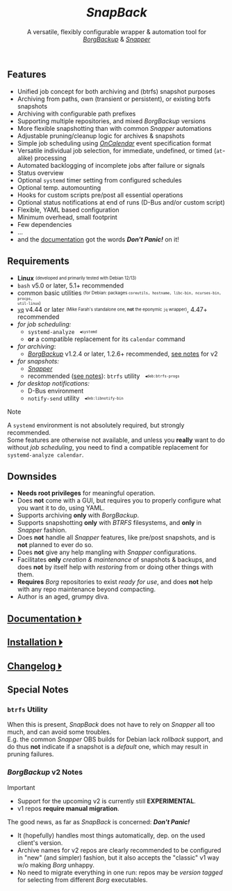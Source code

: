<br/>
<h1 align="center"><em>SnapBack</em></h1>
<p align="center">
A versatile, flexibly configurable wrapper & automation tool for<br/>
<a href="https://www.borgbackup.org/"><em>BorgBackup</em></a> &
<a href="https://github.com/openSUSE/snapper"><em>Snapper</em></a>
</p>
<br/>

## Features
- Unified job concept for both archiving and (btrfs) snapshot purposes
- Archiving from paths, own (transient or persistent), or existing btrfs snapshots
- Archiving with configurable path prefixes
- Supporting multiple repositories, and mixed *BorgBackup* versions
- More flexible snapshotting than with common *Snapper* automations
- Adjustable pruning/cleanup logic for archives & snapshots
- Simple job scheduling using *[OnCalendar](https://www.freedesktop.org/software/systemd/man/252/systemd.time.html)* event specification format
- Versatile individual job selection, for immediate, undefined, or timed (`at`-alike) processing
- Automated backlogging of incomplete jobs after failure or signals
- Status overview
- Optional `systemd` timer setting from configured schedules
- Optional temp. automounting
- Hooks for custom scripts pre/post all essential operations
- Optional status notifications at end of runs (D-Bus and/or custom script)
- Flexible, YAML based configuration
- Minimum overhead, small footprint
- Few dependencies
- ...
- and the [documentation](docs) got the words ***Don't Panic!*** on it!

## Requirements
- **Linux** <sub><sup>(developed and primarily tested with Debian 12/13)</sup></sub>
- `bash` v5.0 or later, 5.1+ recommended
- common basic utilities <sub><sup>(for Debian: packages <code>coreutils, hostname, libc-bin, ncurses-bin, procps, util-linux</code>)</sup></sub>
- [`yq`](https://github.com/mikefarah/yq/) v4.44 or later <sub><sup>(Mike Farah's standalone one, <b>not</b> the eponymic <code>jq</code> wrapper)</sup></sub>, 4.47+ recommended
- *for job scheduling:*
  - `systemd-analyze` &nbsp;&nbsp;<sub><sup><code>◀systemd</code></sup></sub>
  - **or** a compatible replacement for its `calendar` command
- *for archiving*:
  - [*BorgBackup*](https://www.borgbackup.org/) v1.2.4 or later, 1.2.6+ recommended, [see notes](#borgbackup-v2-notes) for v2
- *for snapshots:*
  - [*Snapper*](https://github.com/openSUSE/snapper)
  - recommended ([see notes](#a-util-notes)): `btrfs` utility &nbsp;&nbsp;<sub><sup><code>◀deb:btrfs-progs</code></sup></sub>
- *for desktop notifications:*
  - D-Bus environment
  - `notify-send` utility &nbsp;&nbsp;<sub><sup><code>◀deb:libnotify-bin</code></sup></sub>

>[!NOTE]
>A `systemd` environment is not absolutely required, but strongly recommended.  
>Some features are otherwise not available, and unless you **really** want to do without *job scheduling*,
you need to find a compatible replacement for `systemd-analyze calendar`.

## Downsides
- **Needs root privileges** for meaningful operation.
- Does **not** come with a GUI, but requires you to properly configure what you want it to do, using YAML.
- Supports archiving **only** with *BorgBackup*.
- Supports snapshotting **only** with *BTRFS* filesystems, and **only** in *Snapper* fashion.
- Does **not** handle all *Snapper* features, like pre/post snapshots, and is **not** planned to ever do so.
- Does **not** give any help mangling with *Snapper* configurations.
- Facilitates **only** *creation & maintenance* of snapshots & backups, and does **not** by itself help with *restoring* from or doing other things with them.
- **Requires** *Borg* repositories to exist *ready for use*, and does **not** help with any repo maintenance beyond compacting.
- Author is an aged, grumpy diva.

## [Documentation 🞂](docs)

## [Installation 🞂](docs/INSTALL.md)

## [Changelog 🞂](docs/CHANGELOG.md)

## Special Notes

### <a id="a-util-notes"></a>`btrfs` Utility

When this is present, *SnapBack* does not have to rely on *Snapper* all too much, and can avoid some troubles.  
E.g. the common *Snapper* OBS builds for Debian lack *rollback* support, and do thus **not** indicate if a snapshot is a *default* one,
which may result in pruning failures.

### *BorgBackup* v2 Notes

>[!IMPORTANT]
>- Support for the upcoming v2 is currently still **EXPERIMENTAL**.
>- v1 repos **require manual migration**.

The good news, as far as *SnapBack* is concerned: ***Don't Panic!***

- It (hopefully) handles most things automatically, dep. on the used client's version.
- Archive names for v2 repos are clearly recommended to be configured in "new" (and simpler) fashion, but it also accepts
the "classic" v1 way w/o making *Borg* unhappy.
- No need to migrate everything in one run: repos may be *version tagged* for selecting from different *Borg* executables.

